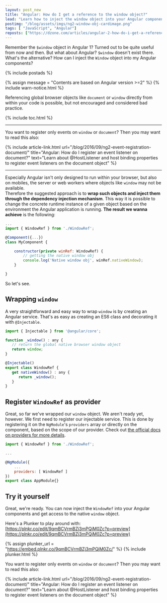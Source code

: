 ```yaml
---
layout: post_new
title: "Angular: How do I get a reference to the window object?"
lead: "Learn how to inject the window object into your Angular components"
postimg: "/blog/assets/imgs/ng2-window-obj-cardimage.png"
tags: [ "JavaScript", "Angular"]
reposts: ["https://dzone.com/articles/angular-2-how-do-i-get-a-reference-to-the-window-o"]
---
```


<div class="article-intro">
	Remember the <code>$window</code> object in Angular 1? Turned out to be quite useful from now and then. But what about Angular? <code>$window</code> doesn't exist there. What's the alternative? How can I inject the <code>Window</code> object into my Angular components?
</div>

{% include postads %}

{% assign message = "Contents are based on Angular version >=2" %}
{% include warn-notice.html %}

Referencing global browser objects like `document` or `window` directly from within your code is possible, but not encouraged and considered bad practice. 

{% include toc.html %}

---

You want to register only events on `window` or `document`? Then  you may want to read this also:

{% include article-link.html
  url="/blog/2016/09/ng2-event-registration-document/"
  title="Angular: How do I register an event listener on document?"
  text="Learn about @HostListener and host binding properties to register event listeners on the document object"
%}

---

Especially Angular isn't only designed to run within your browser, but also on mobiles, the server or web workers where objects like `window` may not be available.  
Therefore the suggested approach is to **wrap such objects and inject them through the dependency injection mechanism**. This way it is possible to change the concrete runtime instance of a given object based on the environment the Angular application is running. **The result we wanna achieve** is the following:

```javascript
...
import { WindowRef } from './WindowRef';

@Component({...})
class MyComponent {

    constructor(private winRef: WindowRef) {
        // getting the native window obj
        console.log('Native window obj', winRef.nativeWindow);
    }

}

```

So let's see.

## Wrapping `window`

A very straightforward and easy way to wrap `window` is by creating an Angular service. That's as easy as creating an ES6 class and decorating it with `@Injectable`.

```javascript
import { Injectable } from '@angular/core';

function _window() : any {
   // return the global native browser window object
   return window;
}

@Injectable()
export class WindowRef {
   get nativeWindow() : any {
      return _window();
   }
}
```


## Register `WindowRef` as provider

Great, so far we've wrapped our `window` object. We aren't ready yet, however. We first need to register our injectable service. This is done by registering it on the `NgModule`'s `providers` array or directly on the component, based on the scope of our provider. Check out [the official docs on providers for more details](https://angular.io/docs/ts/latest/guide/dependency-injection.html).

```javascript
import { WindowRef } from './WindowRef';

...

@NgModule({
    ...
    providers: [ WindowRef ]
})
export class AppModule{}
```

## Try it yourself

Great, we're ready. You can now inject the `WindowRef` into your Angular components and get access to the native `window` object.

Here's a Plunker to play around with: [https://plnkr.co/edit/9qmBCVrmBZj3mPQjM0Zc?p=preview](https://plnkr.co/edit/9qmBCVrmBZj3mPQjM0Zc?p=preview)

{% assign plunker_url = "https://embed.plnkr.co/9qmBCVrmBZj3mPQjM0Zc/" %}
{% include plunker.html %}

You want to register only events on `window` or `document`? Then  you may want to read this also:

{% include article-link.html
  url="/blog/2016/09/ng2-event-registration-document/"
  title="Angular: How do I register an event listener on document?"
  text="Learn about @HostListener and host binding properties to register event listeners on the document object"
%}

